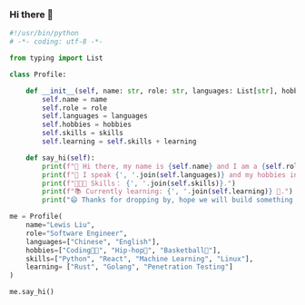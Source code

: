### Hi there 👋

<!--
**lewislovelock/lewislovelock** is a ✨ _special_ ✨ repository because its `README.md` (this file) appears on your GitHub profile.

Here are some ideas to get you started:

- 🔭 I’m currently working on ...
- 🌱 I’m currently learning ...
- 👯 I’m looking to collaborate on ...
- 🤔 I’m looking for help with ...
- 💬 Ask me about ...
- 📫 How to reach me: ...
- 😄 Pronouns: ...
- ⚡ Fun fact: ...
-->
``` python
#!/usr/bin/python
# -*- coding: utf-8 -*-

from typing import List

class Profile:

    def __init__(self, name: str, role: str, languages: List[str], hobbies: List[str], skills: List[str], learning: List[str]):
        self.name = name
        self.role = role
        self.languages = languages
        self.hobbies = hobbies
        self.skills = skills
        self.learning = self.skills + learning 

    def say_hi(self):
        print(f"👋 Hi there, my name is {self.name} and I am a {self.role}.")
        print(f"💬 I speak {', '.join(self.languages)} and my hobbies include {', '.join(self.hobbies)}.")
        print(f"🧑🏻‍💻 Skills： {', '.join(self.skills)}.")
        print(f"📚 Currently learning: {', '.join(self.learning)} 🤩.")
        print("😄 Thanks for dropping by, hope we will build something that makes the world better 🚀.")

me = Profile(
    name="Lewis Liu",
    role="Software Engineer",
    languages=["Chinese", "English"],
    hobbies=["Coding🧑‍💻", "Hip-hop🎵", "Basketball🏀"],
    skills=["Python", "React", "Machine Learning", "Linux"],
    learning= ["Rust", "Golang", "Penetration Testing"]
)

me.say_hi()

```
